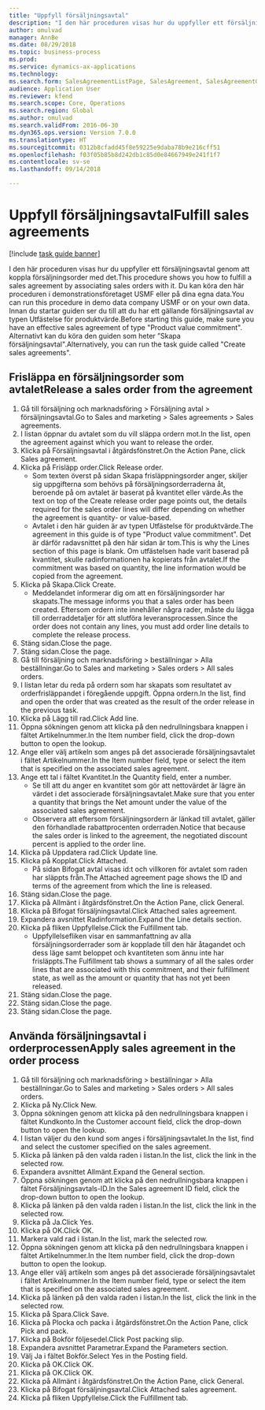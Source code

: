 ```yaml
--- 
title: "Uppfyll försäljningsavtal"
description: "I den här proceduren visas hur du uppfyller ett försäljningsavtal genom att koppla försäljningsorder med det."
author: omulvad
manager: AnnBe
ms.date: 08/29/2018
ms.topic: business-process
ms.prod: 
ms.service: dynamics-ax-applications
ms.technology: 
ms.search.form: SalesAgreementListPage, SalesAgreement, SalesAgreementGenerateReleaseOrder, SalesTableListPage, SalesTable, AgreementLine, SalesCreateOrder,  SalesEditLines
audience: Application User
ms.reviewer: kfend
ms.search.scope: Core, Operations
ms.search.region: Global
ms.author: omulvad
ms.search.validFrom: 2016-06-30
ms.dyn365.ops.version: Version 7.0.0
ms.translationtype: HT
ms.sourcegitcommit: 0312b8cfadd45f8e59225e9daba78b9e216cff51
ms.openlocfilehash: f03f05b85b8d242db1c85d0e84667949e241f1f7
ms.contentlocale: sv-se
ms.lasthandoff: 09/14/2018

---
```

# <a name="fulfill-sales-agreements"></a><span data-ttu-id="8c5d0-103">Uppfyll försäljningsavtal</span><span class="sxs-lookup"><span data-stu-id="8c5d0-103">Fulfill sales agreements</span></span>

[!include [task guide banner](../../includes/task-guide-banner.md)]

<span data-ttu-id="8c5d0-104">I den här proceduren visas hur du uppfyller ett försäljningsavtal genom att koppla försäljningsorder med det.</span><span class="sxs-lookup"><span data-stu-id="8c5d0-104">This procedure shows you how to fulfill a sales agreement by associating sales orders with it.</span></span> <span data-ttu-id="8c5d0-105">Du kan köra den här proceduren i demonstrationsföretaget USMF eller på dina egna data.</span><span class="sxs-lookup"><span data-stu-id="8c5d0-105">You can run this procedure in demo data company USMF or on your own data.</span></span> <span data-ttu-id="8c5d0-106">Innan du startar guiden ser du till att du har ett gällande försäljningsavtal av typen Utfästelse för produktvärde.</span><span class="sxs-lookup"><span data-stu-id="8c5d0-106">Before starting this guide, make sure you have an effective sales agreement of type "Product value commitment".</span></span> <span data-ttu-id="8c5d0-107">Alternativt kan du köra den guiden som heter ”Skapa försäljningsavtal".</span><span class="sxs-lookup"><span data-stu-id="8c5d0-107">Alternatively, you can run the task guide called "Create sales agreements".</span></span>  




## <a name="release-a-sales-order-from-the-agreement"></a><span data-ttu-id="8c5d0-108">Frisläppa en försäljningsorder som avtalet</span><span class="sxs-lookup"><span data-stu-id="8c5d0-108">Release a sales order from the agreement</span></span>
1. <span data-ttu-id="8c5d0-109">Gå till försäljning och marknadsföring > Försäljning avtal > försäljningsavtal.</span><span class="sxs-lookup"><span data-stu-id="8c5d0-109">Go to Sales and marketing > Sales agreements > Sales agreements.</span></span>
2. <span data-ttu-id="8c5d0-110">I listan öppnar du avtalet som du vill släppa ordern mot.</span><span class="sxs-lookup"><span data-stu-id="8c5d0-110">In the list, open the agreement against which you want to release the order.</span></span>
3. <span data-ttu-id="8c5d0-111">Klicka på Försäljningsavtal i åtgärdsfönstret.</span><span class="sxs-lookup"><span data-stu-id="8c5d0-111">On the Action Pane, click Sales agreement.</span></span>
4. <span data-ttu-id="8c5d0-112">Klicka på Frisläpp order.</span><span class="sxs-lookup"><span data-stu-id="8c5d0-112">Click Release order.</span></span>
    * <span data-ttu-id="8c5d0-113">Som texten överst på sidan Skapa frisläppningsorder anger, skiljer sig uppgifterna som behövs på försäljningsorderraderna åt, beroende på om avtalet är baserat på kvantitet eller värde.</span><span class="sxs-lookup"><span data-stu-id="8c5d0-113">As the text on top of the  Create release order page points out, the details required for the sales order lines will differ depending on whether the agreement is quantity- or value-based.</span></span>  
    * <span data-ttu-id="8c5d0-114">Avtalet i den här guiden är av typen Utfästelse för produktvärde.</span><span class="sxs-lookup"><span data-stu-id="8c5d0-114">The agreement in this guide is of type "Product value commitment".</span></span> <span data-ttu-id="8c5d0-115">Det är därför radavsnittet på den här sidan är tom.</span><span class="sxs-lookup"><span data-stu-id="8c5d0-115">This is why the Lines section of this page is blank.</span></span> <span data-ttu-id="8c5d0-116">Om utfästelsen hade varit baserad på kvantitet, skulle radinformationen ha kopierats från avtalet.</span><span class="sxs-lookup"><span data-stu-id="8c5d0-116">If the commitment was based on quantity, the line information would be copied from the agreement.</span></span>  
5. <span data-ttu-id="8c5d0-117">Klicka på Skapa.</span><span class="sxs-lookup"><span data-stu-id="8c5d0-117">Click Create.</span></span>
    * <span data-ttu-id="8c5d0-118">Meddelandet informerar dig om att en försäljningsorder har skapats.</span><span class="sxs-lookup"><span data-stu-id="8c5d0-118">The message informs you that a sales order has been created.</span></span> <span data-ttu-id="8c5d0-119">Eftersom ordern inte innehåller några rader, måste du lägga till orderraddetaljer för att slutföra leveransprocessen.</span><span class="sxs-lookup"><span data-stu-id="8c5d0-119">Since the order does not contain any lines, you must add order line details to complete the release process.</span></span>   
6. <span data-ttu-id="8c5d0-120">Stäng sidan.</span><span class="sxs-lookup"><span data-stu-id="8c5d0-120">Close the page.</span></span>
7. <span data-ttu-id="8c5d0-121">Stäng sidan.</span><span class="sxs-lookup"><span data-stu-id="8c5d0-121">Close the page.</span></span>
8. <span data-ttu-id="8c5d0-122">Gå till försäljning och marknadsföring > beställningar > Alla beställningar.</span><span class="sxs-lookup"><span data-stu-id="8c5d0-122">Go to Sales and marketing > Sales orders > All sales orders.</span></span>
9. <span data-ttu-id="8c5d0-123">I listan letar du reda på ordern som har skapats som resultatet av orderfrisläppandet i föregående uppgift. Öppna ordern.</span><span class="sxs-lookup"><span data-stu-id="8c5d0-123">In the list, find and open the order that was created as the result of the order release in the previous task.</span></span>
10. <span data-ttu-id="8c5d0-124">Klicka på Lägg till rad.</span><span class="sxs-lookup"><span data-stu-id="8c5d0-124">Click Add line.</span></span>
11. <span data-ttu-id="8c5d0-125">Öppna sökningen genom att klicka på den nedrullningsbara knappen i fältet Artikelnummer.</span><span class="sxs-lookup"><span data-stu-id="8c5d0-125">In the Item number field, click the drop-down button to open the lookup.</span></span>
12. <span data-ttu-id="8c5d0-126">Ange eller välj artikeln som anges på det associerade försäljningsavtalet i fältet Artikelnummer.</span><span class="sxs-lookup"><span data-stu-id="8c5d0-126">In the Item number field, type or select the item that is specified on the associated sales agreement.</span></span>
13. <span data-ttu-id="8c5d0-127">Ange ett tal i fältet Kvantitet.</span><span class="sxs-lookup"><span data-stu-id="8c5d0-127">In the Quantity field, enter a number.</span></span>
    * <span data-ttu-id="8c5d0-128">Se till att du anger en kvantitet som gör att nettovärdet är lägre än värdet i det associerade försäljningsavtalet.</span><span class="sxs-lookup"><span data-stu-id="8c5d0-128">Make sure that you enter a quantity that brings the Net amount under the value of the associated sales agreement.</span></span>  
    * <span data-ttu-id="8c5d0-129">Observera att eftersom försäljningsordern är länkad till avtalet, gäller den förhandlade rabattprocenten orderraden.</span><span class="sxs-lookup"><span data-stu-id="8c5d0-129">Notice that because the sales order is linked to the agreement, the negotiated discount percent is applied to the order line.</span></span>  
14. <span data-ttu-id="8c5d0-130">Klicka på Uppdatera rad.</span><span class="sxs-lookup"><span data-stu-id="8c5d0-130">Click Update line.</span></span>
15. <span data-ttu-id="8c5d0-131">Klicka på Kopplat.</span><span class="sxs-lookup"><span data-stu-id="8c5d0-131">Click Attached.</span></span>
    * <span data-ttu-id="8c5d0-132">På sidan Bifogat avtal visas id:t och villkoren för avtalet som raden har släppts från.</span><span class="sxs-lookup"><span data-stu-id="8c5d0-132">The Attached agreement page shows the ID and terms of the agreement from which the line is released.</span></span>  
16. <span data-ttu-id="8c5d0-133">Stäng sidan.</span><span class="sxs-lookup"><span data-stu-id="8c5d0-133">Close the page.</span></span>
17. <span data-ttu-id="8c5d0-134">Klicka på Allmänt i åtgärdsfönstret.</span><span class="sxs-lookup"><span data-stu-id="8c5d0-134">On the Action Pane, click General.</span></span>
18. <span data-ttu-id="8c5d0-135">Klicka på Bifogat försäljningsavtal.</span><span class="sxs-lookup"><span data-stu-id="8c5d0-135">Click Attached sales agreement.</span></span>
19. <span data-ttu-id="8c5d0-136">Expandera avsnittet Radinformation.</span><span class="sxs-lookup"><span data-stu-id="8c5d0-136">Expand the Line details section.</span></span>
20. <span data-ttu-id="8c5d0-137">Klicka på fliken Uppfyllelse.</span><span class="sxs-lookup"><span data-stu-id="8c5d0-137">Click the Fulfillment tab.</span></span>
    * <span data-ttu-id="8c5d0-138">Uppfyllelsefliken visar en sammanfattning av alla försäljningsorderrader som är kopplade till den här åtagandet och dess läge samt beloppet och kvantiteten som ännu inte har frisläppts.</span><span class="sxs-lookup"><span data-stu-id="8c5d0-138">The Fulfillment tab shows a summary of all the sales order lines that are associated with this commitment, and their fulfillment state, as well as the amount or quantity that has not yet been released.</span></span>   
21. <span data-ttu-id="8c5d0-139">Stäng sidan.</span><span class="sxs-lookup"><span data-stu-id="8c5d0-139">Close the page.</span></span>
22. <span data-ttu-id="8c5d0-140">Stäng sidan.</span><span class="sxs-lookup"><span data-stu-id="8c5d0-140">Close the page.</span></span>
23. <span data-ttu-id="8c5d0-141">Stäng sidan.</span><span class="sxs-lookup"><span data-stu-id="8c5d0-141">Close the page.</span></span>

## <a name="apply-sales-agreement-in-the-order-process"></a><span data-ttu-id="8c5d0-142">Använda försäljningsavtal i orderprocessen</span><span class="sxs-lookup"><span data-stu-id="8c5d0-142">Apply sales agreement in the order process</span></span>
1. <span data-ttu-id="8c5d0-143">Gå till försäljning och marknadsföring > beställningar > Alla beställningar.</span><span class="sxs-lookup"><span data-stu-id="8c5d0-143">Go to Sales and marketing > Sales orders > All sales orders.</span></span>
2. <span data-ttu-id="8c5d0-144">Klicka på Ny.</span><span class="sxs-lookup"><span data-stu-id="8c5d0-144">Click New.</span></span>
3. <span data-ttu-id="8c5d0-145">Öppna sökningen genom att klicka på den nedrullningsbara knappen i fältet Kundkonto.</span><span class="sxs-lookup"><span data-stu-id="8c5d0-145">In the Customer account field, click the drop-down button to open the lookup.</span></span>
4. <span data-ttu-id="8c5d0-146">I listan väljer du den kund som anges i försäljningsavtalet.</span><span class="sxs-lookup"><span data-stu-id="8c5d0-146">In the list, find and select the customer specified on the sales agreement.</span></span>
5. <span data-ttu-id="8c5d0-147">Klicka på länken på den valda raden i listan.</span><span class="sxs-lookup"><span data-stu-id="8c5d0-147">In the list, click the link in the selected row.</span></span>
6. <span data-ttu-id="8c5d0-148">Expandera avsnittet Allmänt.</span><span class="sxs-lookup"><span data-stu-id="8c5d0-148">Expand the General section.</span></span>
7. <span data-ttu-id="8c5d0-149">Öppna sökningen genom att klicka på den nedrullningsbara knappen i fältet Försäljningsavtals-ID.</span><span class="sxs-lookup"><span data-stu-id="8c5d0-149">In the Sales agreement ID field, click the drop-down button to open the lookup.</span></span>
8. <span data-ttu-id="8c5d0-150">Klicka på länken på den valda raden i listan.</span><span class="sxs-lookup"><span data-stu-id="8c5d0-150">In the list, click the link in the selected row.</span></span>
9. <span data-ttu-id="8c5d0-151">Klicka på Ja.</span><span class="sxs-lookup"><span data-stu-id="8c5d0-151">Click Yes.</span></span>
10. <span data-ttu-id="8c5d0-152">Klicka på OK.</span><span class="sxs-lookup"><span data-stu-id="8c5d0-152">Click OK.</span></span>
11. <span data-ttu-id="8c5d0-153">Markera vald rad i listan.</span><span class="sxs-lookup"><span data-stu-id="8c5d0-153">In the list, mark the selected row.</span></span>
12. <span data-ttu-id="8c5d0-154">Öppna sökningen genom att klicka på den nedrullningsbara knappen i fältet Artikelnummer.</span><span class="sxs-lookup"><span data-stu-id="8c5d0-154">In the Item number field, click the drop-down button to open the lookup.</span></span>
13. <span data-ttu-id="8c5d0-155">Ange eller välj artikeln som anges på det associerade försäljningsavtalet i fältet Artikelnummer.</span><span class="sxs-lookup"><span data-stu-id="8c5d0-155">In the Item number field, type or select the item that is specified on the associated sales agreement.</span></span>
14. <span data-ttu-id="8c5d0-156">Klicka på länken på den valda raden i listan.</span><span class="sxs-lookup"><span data-stu-id="8c5d0-156">In the list, click the link in the selected row.</span></span>
15. <span data-ttu-id="8c5d0-157">Klicka på Spara.</span><span class="sxs-lookup"><span data-stu-id="8c5d0-157">Click Save.</span></span>
16. <span data-ttu-id="8c5d0-158">Klicka på Plocka och packa i åtgärdsfönstret.</span><span class="sxs-lookup"><span data-stu-id="8c5d0-158">On the Action Pane, click Pick and pack.</span></span>
17. <span data-ttu-id="8c5d0-159">Klicka på Bokför följesedel.</span><span class="sxs-lookup"><span data-stu-id="8c5d0-159">Click Post packing slip.</span></span>
18. <span data-ttu-id="8c5d0-160">Expandera avsnittet Parametrar.</span><span class="sxs-lookup"><span data-stu-id="8c5d0-160">Expand the Parameters section.</span></span>
19. <span data-ttu-id="8c5d0-161">Välj Ja i fältet Bokför.</span><span class="sxs-lookup"><span data-stu-id="8c5d0-161">Select Yes in the Posting field.</span></span>
20. <span data-ttu-id="8c5d0-162">Klicka på OK.</span><span class="sxs-lookup"><span data-stu-id="8c5d0-162">Click OK.</span></span>
21. <span data-ttu-id="8c5d0-163">Klicka på OK.</span><span class="sxs-lookup"><span data-stu-id="8c5d0-163">Click OK.</span></span>
22. <span data-ttu-id="8c5d0-164">Klicka på Allmänt i åtgärdsfönstret.</span><span class="sxs-lookup"><span data-stu-id="8c5d0-164">On the Action Pane, click General.</span></span>
23. <span data-ttu-id="8c5d0-165">Klicka på Bifogat försäljningsavtal.</span><span class="sxs-lookup"><span data-stu-id="8c5d0-165">Click Attached sales agreement.</span></span>
24. <span data-ttu-id="8c5d0-166">Klicka på fliken Uppfyllelse.</span><span class="sxs-lookup"><span data-stu-id="8c5d0-166">Click the Fulfillment tab.</span></span>


